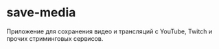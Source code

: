 # save-media
Приложение для сохранения видео и трансляций с YouTube, Twitch и прочих стриминговых сервисов.
